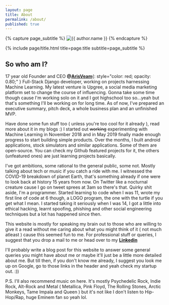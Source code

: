 ```yaml
---
layout: page
title: About
permalink: /about/
published: true
---
```


<div class="page" markdown="1">

{% capture page_subtitle %}
<img
    class="me"
    alt="{{ author.name }}"
    src="{{ site.author.photo | relative_url }}"
    srcset="{{ site.author.photo2x | relative_url }} 2x"
/>
{% endcapture %}

{% include page/title.html title=page.title subtitle=page_subtitle %}

## So who am I?

17 year old Founder and CEO **@[ArisVeam](https://arisveam.com)**{: style="color: red; opacity: 0.80;" }
Full-Stack Django developer, working on projects harnessing Machine Learning. 
My latest venture is Upgree, a social media marketing platform set to change the course of influencing. Gonna take some time though cause I'm working solo on it and I got highschool too so...yeah but that's something I'll be working on for long time. As of now, I've prepared an executive summary, pitch deck, a whole business plan and an unfinished MVP.

Have done some fun stuff too ( unless you're too cool for it already ), read more about it in my blogs :)
I started out ~~working~~ experimenting with Machine Learning in November 2018 and in May 2019 finally made enough progress to start building simple products. Over the months, I built android applications, stock simulators and similar applications. Some of them are open-source. You can check my Github featured projects for it, the others (unfeatured ones) are just learning projects basically.

I've got ambitions, some rational to the general public, some not. Mostly talking about tech or music if you catch a ride with me. I witnessed the COVID-19 breakdown of planet Earth, that's something already if one were to look back at history 15 years from now. On Twitter like a nocturnal creature cause I go on tweet sprees at 3am so there's that. 
Quirky shit aside, I'm a programmer. Started learning to code when I was 11, wrote my first line of code at 6 though, a LOGO program, the one with the turtle if you get what I mean. I started taking it seriously when I was 14, I got a little into ethical hacking, learnt spoofing, phishing and other social engineering techniques but a lot has happened since then.

This website is mostly for speaking my brain out to those who are willing to give it a read without me caring about what you might think of it ( not much atleast ) cause this seemed fun to me. For professional stuff or queries, I suggest that you drop a mail to me or head over to my **[Linkedin](https://linkedin.com/in/arthtyagi)**

I'll probably write a blog post for this website to answer some general queries you might have about me or maybe it'll just be a little more detailed about me. But till then, if you don't know me already, I suggest you look me up on Google, go to those links in the header and yeah check my startup out. :))

P.S. I'll also recommend music on here. It's mostly Psychedelic Rock, Indie Rock, Alt-Rock and Metal ( Metallica, Pink Floyd, The Rolling Stones, Arctic Monkeys, Tame Impala and Queen ) but it's not like I don't listen to Hip-Hop/Rap, huge Eminem fan so yeah lol.


</div>
